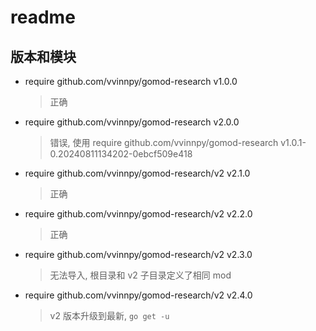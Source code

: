 # readme
## 版本和模块
- require github.com/vvinnpy/gomod-research v1.0.0     
  > 正确
- require github.com/vvinnpy/gomod-research v2.0.0     
  > 错误, 使用 require github.com/vvinnpy/gomod-research v1.0.1-0.20240811134202-0ebcf509e418
- require github.com/vvinnpy/gomod-research/v2 v2.1.0
  > 正确
- require github.com/vvinnpy/gomod-research/v2 v2.2.0
  > 正确
- require github.com/vvinnpy/gomod-research/v2 v2.3.0
  > 无法导入, 根目录和 v2 子目录定义了相同 mod
- require github.com/vvinnpy/gomod-research/v2 v2.4.0
  > v2 版本升级到最新, `go get -u`


